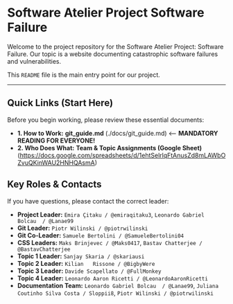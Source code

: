 # Software Atelier Project Software Failure

Welcome to the project repository for the Software Atelier Project: Software Failure. Our topic is a website documenting catastrophic software failures and vulnerabilities.

This `README` file is the main entry point for our project.

---

## Quick Links (Start Here)

Before you begin working, please review these essential documents:

* **1. How to Work:** **git_guide.md** (./docs/git_guide.md) <-- **MANDATORY READING FOR EVERYONE!**
* **2. Who Does What:** **Team & Topic Assignments (Google Sheet)** (https://docs.google.com/spreadsheets/d/1ehtSelrlqFtAnusZd8mLAWbOZvuQKinWAU2HNHQAsmA)

## Key Roles & Contacts

If you have questions, please contact the correct leader:

* **Project Leader:** `Emira Çitaku	/ @emiraqitaku3`, `Leonardo Gabriel Bolcau	/ @Lanae99`
* **Git Leader:** `Piotr Wilinski / @piotrwilinski`
* **Git Co-Leader:** `Samuele Bertolini / @SamueleBertolini04`
* **CSS Leaders:** `Maks Brinjevec / @Maks0417`, `Bastav Chatterjee / @BastavChatterjee`
* **Topic 1 Leader:** `Sanjay Skaria / @skariausi`
* **Topic 2 Leader:** `Kilian	Rissone / @BigbyWere`
* **Topic 3 Leader:** `Davide Scapellato / @FullMonkey`
* **Topic 4 Leader:** `Leonardo Aaron Ricetti / @LeonardoAaronRicetti`
* **Documentation Team:** `Leonardo Gabriel Bolcau	/ @Lanae99`, `Juliana Coutinho Silva Costa / Sloppii8`, `Piotr Wilinski / @piotrwilinski`